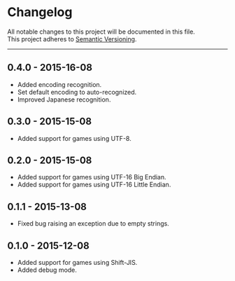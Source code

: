 # Changelog

All notable changes to this project will be documented in this file.  
This project adheres to [Semantic Versioning](http://semver.org/).


***

## 0.4.0 - 2015-16-08
- Added encoding recognition.
- Set default encoding to auto-recognized.
- Improved Japanese recognition.

## 0.3.0 - 2015-15-08
- Added support for games using UTF-8.

## 0.2.0 - 2015-15-08
- Added support for games using UTF-16 Big Endian.
- Added support for games using UTF-16 Little Endian.

## 0.1.1 - 2015-13-08
- Fixed bug raising an exception due to empty strings.

## 0.1.0 - 2015-12-08
- Added support for games using Shift-JIS.
- Added debug mode.